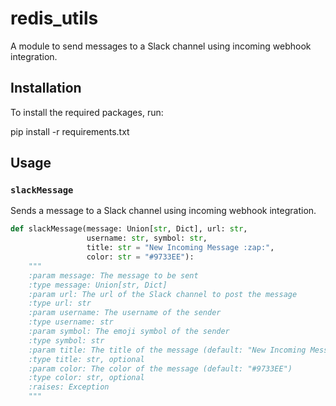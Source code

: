 # redis_utils

A module to send messages to a Slack channel using incoming webhook integration.

## Installation

To install the required packages, run:

pip install -r requirements.txt


## Usage

### `slackMessage`

Sends a message to a Slack channel using incoming webhook integration.

```python
def slackMessage(message: Union[str, Dict], url: str,
                 username: str, symbol: str,
                 title: str = "New Incoming Message :zap:",
                 color: str = "#9733EE"):
    """
    :param message: The message to be sent
    :type message: Union[str, Dict]
    :param url: The url of the Slack channel to post the message
    :type url: str
    :param username: The username of the sender
    :type username: str
    :param symbol: The emoji symbol of the sender
    :type symbol: str
    :param title: The title of the message (default: "New Incoming Message :zap:")
    :type title: str, optional
    :param color: The color of the message (default: "#9733EE")
    :type color: str, optional
    :raises: Exception
    """

```
